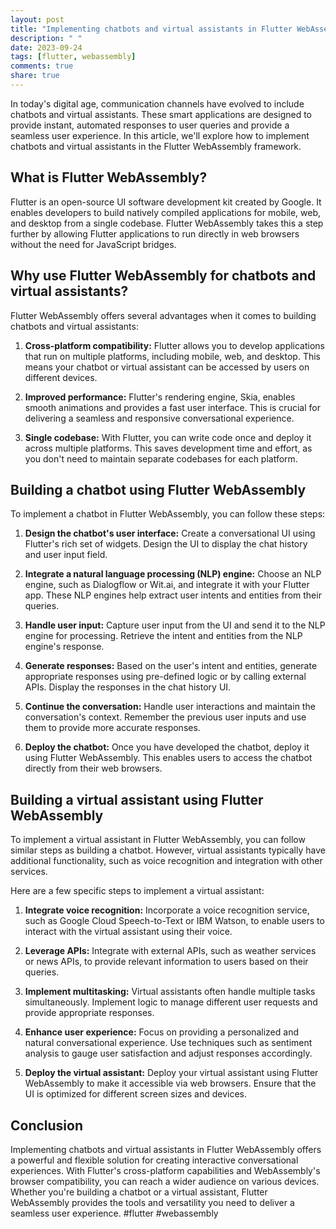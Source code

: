 ```yaml
---
layout: post
title: "Implementing chatbots and virtual assistants in Flutter WebAssembly"
description: " "
date: 2023-09-24
tags: [flutter, webassembly]
comments: true
share: true
---
```


In today's digital age, communication channels have evolved to include chatbots and virtual assistants. These smart applications are designed to provide instant, automated responses to user queries and provide a seamless user experience. In this article, we'll explore how to implement chatbots and virtual assistants in the Flutter WebAssembly framework.

## What is Flutter WebAssembly?

Flutter is an open-source UI software development kit created by Google. It enables developers to build natively compiled applications for mobile, web, and desktop from a single codebase. Flutter WebAssembly takes this a step further by allowing Flutter applications to run directly in web browsers without the need for JavaScript bridges.

## Why use Flutter WebAssembly for chatbots and virtual assistants?

Flutter WebAssembly offers several advantages when it comes to building chatbots and virtual assistants:

1. **Cross-platform compatibility:** Flutter allows you to develop applications that run on multiple platforms, including mobile, web, and desktop. This means your chatbot or virtual assistant can be accessed by users on different devices.

2. **Improved performance:** Flutter's rendering engine, Skia, enables smooth animations and provides a fast user interface. This is crucial for delivering a seamless and responsive conversational experience.

3. **Single codebase:** With Flutter, you can write code once and deploy it across multiple platforms. This saves development time and effort, as you don't need to maintain separate codebases for each platform.

## Building a chatbot using Flutter WebAssembly

To implement a chatbot in Flutter WebAssembly, you can follow these steps:

1. **Design the chatbot's user interface:** Create a conversational UI using Flutter's rich set of widgets. Design the UI to display the chat history and user input field.

2. **Integrate a natural language processing (NLP) engine:** Choose an NLP engine, such as Dialogflow or Wit.ai, and integrate it with your Flutter app. These NLP engines help extract user intents and entities from their queries.

3. **Handle user input:** Capture user input from the UI and send it to the NLP engine for processing. Retrieve the intent and entities from the NLP engine's response.

4. **Generate responses:** Based on the user's intent and entities, generate appropriate responses using pre-defined logic or by calling external APIs. Display the responses in the chat history UI.

5. **Continue the conversation:** Handle user interactions and maintain the conversation's context. Remember the previous user inputs and use them to provide more accurate responses.

6. **Deploy the chatbot:** Once you have developed the chatbot, deploy it using Flutter WebAssembly. This enables users to access the chatbot directly from their web browsers.

## Building a virtual assistant using Flutter WebAssembly

To implement a virtual assistant in Flutter WebAssembly, you can follow similar steps as building a chatbot. However, virtual assistants typically have additional functionality, such as voice recognition and integration with other services.

Here are a few specific steps to implement a virtual assistant:

1. **Integrate voice recognition:** Incorporate a voice recognition service, such as Google Cloud Speech-to-Text or IBM Watson, to enable users to interact with the virtual assistant using their voice.

2. **Leverage APIs:** Integrate with external APIs, such as weather services or news APIs, to provide relevant information to users based on their queries.

3. **Implement multitasking:** Virtual assistants often handle multiple tasks simultaneously. Implement logic to manage different user requests and provide appropriate responses.

4. **Enhance user experience:** Focus on providing a personalized and natural conversational experience. Use techniques such as sentiment analysis to gauge user satisfaction and adjust responses accordingly.

5. **Deploy the virtual assistant:** Deploy your virtual assistant using Flutter WebAssembly to make it accessible via web browsers. Ensure that the UI is optimized for different screen sizes and devices.

## Conclusion

Implementing chatbots and virtual assistants in Flutter WebAssembly offers a powerful and flexible solution for creating interactive conversational experiences. With Flutter's cross-platform capabilities and WebAssembly's browser compatibility, you can reach a wider audience on various devices. Whether you're building a chatbot or a virtual assistant, Flutter WebAssembly provides the tools and versatility you need to deliver a seamless user experience. #flutter #webassembly